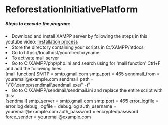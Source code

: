 # ReforestationInitiativePlatform

<h5>Steps to execute the program:</h5>

<li>Download and install XAMPP server by following the steps in this youtube video: <a href='https://www.youtube.com/watch?v=at19OmH2Bg4&list=PLu0W_9lII9aikXkRE0WxDt1vozo3hnmtR&index=1'>Installation process</a></li>
<li>Store the directory containing your scripts in C:/XAMPP/htdocs</li>
<li>Go to https://localhost/yourdirectoryname</li>
<li>To activate mail server 
<li>Go to C:/XAMPP/php/php.ini and search using for 'mail function' Ctrl+F and add the following lines:<br>
[mail function]
SMTP = smtp.gmail.com
smtp_port = 465
sendmail_from = youremail@example.com
sendmail_path = "\"C:\xampp\sendmail\sendmail.exe\" -t"</li>
<li>Go to C:/XAMPP/sendmail/sendmail.ini and replace the entire script with this:<br>
  [sendmail]
smtp_server = smtp.gmail.com
smtp.port = 465
error_logfile = error.log
debug_logfile = debug.log
auth_username = youremail@example.com  
auth_password = encryptedpassword
force_sender = youremail@example.com 
</li>
